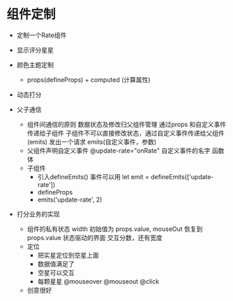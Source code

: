 # 组件定制

- 定制一个Rate组件
- 显示评分星星
- 颜色主题定制
    - props(defineProps) + computed (计算属性)
- 动态打分

- 父子通信
    - 组件间通信的原则 数据状态及修改归父组件管理 通过props 和自定义事件传递给子组件 子组件不可以直接修改状态，通过自定义事件传递给父组件(emits)
        发出一个请求 emits(自定义事件，参数)
    - 父组件声明自定义事件
        @update-rate="onRate"   自定义事件的名字 函数体
    - 子组件
        - 引入defineEmits() 事件可以用
            let emit = defineEmits(['update-rate'])
        - defineProps 
        - emits('update-rate', 2)

- 打分业务的实现 
    - 组件的私有状态 width 初始值为 props.value, mouseOut 恢复到 props.value 状态驱动的界面 交互分数，还有宽度
    - 定位
        - 把实星定位到空星上面
        - 数据值满足了
        - 空星可以交互
        - 每颗星星 @mouseover @mouseout @click
    - 创意很好 